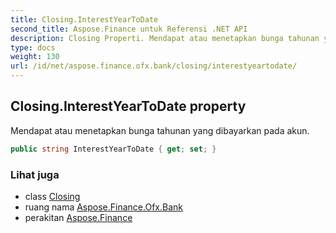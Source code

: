 ```yaml
---
title: Closing.InterestYearToDate
second_title: Aspose.Finance untuk Referensi .NET API
description: Closing Properti. Mendapat atau menetapkan bunga tahunan yang dibayarkan pada akun.
type: docs
weight: 130
url: /id/net/aspose.finance.ofx.bank/closing/interestyeartodate/
---
```

## Closing.InterestYearToDate property

Mendapat atau menetapkan bunga tahunan yang dibayarkan pada akun.

```csharp
public string InterestYearToDate { get; set; }
```

### Lihat juga

* class [Closing](../)
* ruang nama [Aspose.Finance.Ofx.Bank](../../closing/)
* perakitan [Aspose.Finance](../../../)


